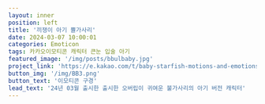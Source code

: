 ```yaml
---
layout: inner
position: left
title: '끼쟁이 아기 쁄가사리'
date: 2024-03-07 10:00:01
categories: Emoticon
tags: 카카오이모티콘 캐릭터 큰눈 입술 아기
featured_image: '/img/posts/bbulbaby.jpg'
project_link: 'https://e.kakao.com/t/baby-starfish-motions-and-emotions'
button_img: '/img/BB3.png'
button_text: '이모티콘 구경'
lead_text: '24년 03월 출시한 출시한 오버립이 귀여운 불가사리의 아기 버전 캐릭터'
---
```

